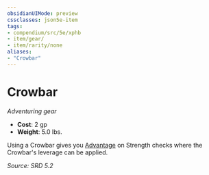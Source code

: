 ```yaml
---
obsidianUIMode: preview
cssclasses: json5e-item
tags:
- compendium/src/5e/xphb
- item/gear/
- item/rarity/none
aliases: 
- "Crowbar"
---
```

# Crowbar
*Adventuring gear*  

- **Cost**: 2 gp
- **Weight**: 5.0 lbs.

Using a Crowbar gives you [Advantage](advantage-xphb.md) on Strength checks where the Crowbar's leverage can be applied.

*Source: SRD 5.2*